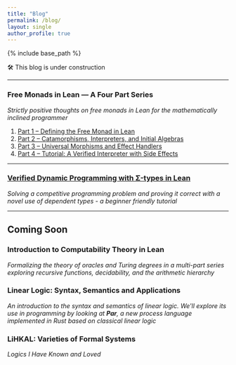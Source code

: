 ```yaml
---
title: "Blog"
permalink: /blog/
layout: single
author_profile: true
---
```


{% include base_path %}

🛠️ This blog is under construction

---

### Free Monads in Lean — A Four Part Series
*Strictly positive thoughts on free monads in Lean for the mathematically inclined programmer*

1. [Part&nbsp;1 – Defining the Free Monad in Lean](/blog/freer-monad/part-1/)
2. [Part&nbsp;2 – Catamorphisms, Interpreters, and Initial Algebras](/blog/freer-monad/part2/)
3. [Part&nbsp;3 – Universal Morphisms and Effect Handlers](/blog/freer-monad/part3/)
4. [Part&nbsp;4 – Tutorial: A Verified Interpreter with Side Effects](/blog/freer-monad/part4/)

---

### [Verified Dynamic Programming with Σ-types in Lean](/blog/verified-dp/)
*Solving a competitive programming problem and proving it correct with a novel use of dependent types - a beginner friendly tutorial*

---

## Coming Soon

### Introduction to Computability Theory in Lean
*Formalizing the theory of oracles and Turing degrees in a multi-part series exploring recursive functions, decidability, and the arithmetic hierarchy*

### Linear Logic: Syntax, Semantics and Applications
*An introduction to the syntax and semantics of linear logic. We'll explore its use in programming by looking at **Par**, a new process language implemented in Rust based on classical linear logic*

### LiHKAL: Varieties of Formal Systems
*Logics I Have Known and Loved*

